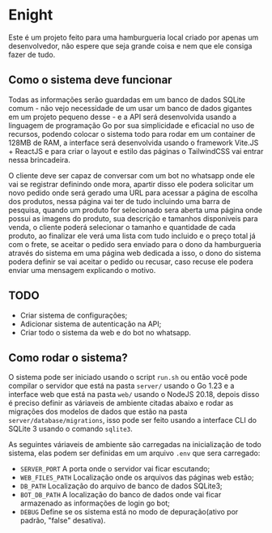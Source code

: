 # Enight

Este é um projeto feito para uma hamburgueria local criado por apenas um
desenvolvedor, não espere que seja grande coisa e nem que ele consiga fazer
de tudo.

## Como o sistema deve funcionar

Todas as informações serão guardadas em um banco de dados SQLite comum - não
vejo necessidade de um usar um banco de dados gigantes em um projeto pequeno
desse - e a API será desenvolvida usando a linguagem de programação Go por sua
simplicidade e eficacial no uso de recursos, podendo colocar o sistema todo
para rodar em um container de 128MB de RAM, a interface será desenvolvida
usando o framework Vite.JS + ReactJS e para criar o layout e estilo das páginas
o TailwindCSS vai entrar nessa brincadeira.

O cliente deve ser capaz de conversar com um bot no whatsapp onde ele vai se
registrar definindo onde mora, apartir disso ele podera solicitar um novo
pedido onde será gerado uma URL para acessar a página de escolha dos produtos,
nessa página vai ter de tudo incluindo uma barra de pesquisa, quando um produto
for selecionado sera aberta uma página onde possui as imagens do produto, sua
descrição e tamanhos disponiveis para venda, o cliente poderá selecionar o
tamanho e quantidade de cada produto, ao finalizar ele verá uma lista com tudo
incluido e o preço total já com o frete, se aceitar o pedido sera enviado para
o dono da hamburgueria através do sistema em uma página web dedicada a isso, o
dono do sistema podera definir se vai aceitar o pedido ou recusar, caso recuse
ele podera enviar uma mensagem explicando o motivo.

## TODO

  - Criar sistema de configurações;
  - Adicionar sistema de autenticação na API;
  - Criar todo o sistema da web e do bot no whatsapp.


## Como rodar o sistema?

O sistema pode ser iniciado usando o script `run.sh` ou então você pode
compilar o servidor que está na pasta `server/` usando o Go 1.23 e a interface
web que está na pasta `web/` usando o NodeJS 20.18, depois disso é preciso
definir as váriaveis de ambiente citadas abaixo e rodar as migrações dos modelos
de dados que estão na pasta `server/database/migrations`, isso pode ser feito
usando a interface CLI do SQLite 3 usando o comando `sqlite3`.

As seguintes váriaveis de ambiente são carregadas na inicialização de todo
sistema, elas podem ser definidas em um arquivo `.env` que sera carregado:

  - `SERVER_PORT` A porta onde o servidor vai ficar escutando;
  - `WEB_FILES_PATH` Localização onde os arquivos das páginas web estão;
  - `DB_PATH` Localização do arquivo de banco de dados SQLite3;
  - `BOT_DB_PATH` A localização do banco de dados onde vai ficar armazenado as
    informações de login go bot;
  - `DEBUG` Define se os sistema está no modo de depuração(ativo por padrão, 
    "false" desativa).